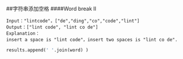 ##字符串添加空格
####Word break II 
```
Input："lintcode"，["de","ding","co","code","lint"]
Output：["lint code", "lint co de"]
Explanation：
insert a space is "lint code"，insert two spaces is "lint co de".

```



```py
results.append(' '.join(word) ) 

```




